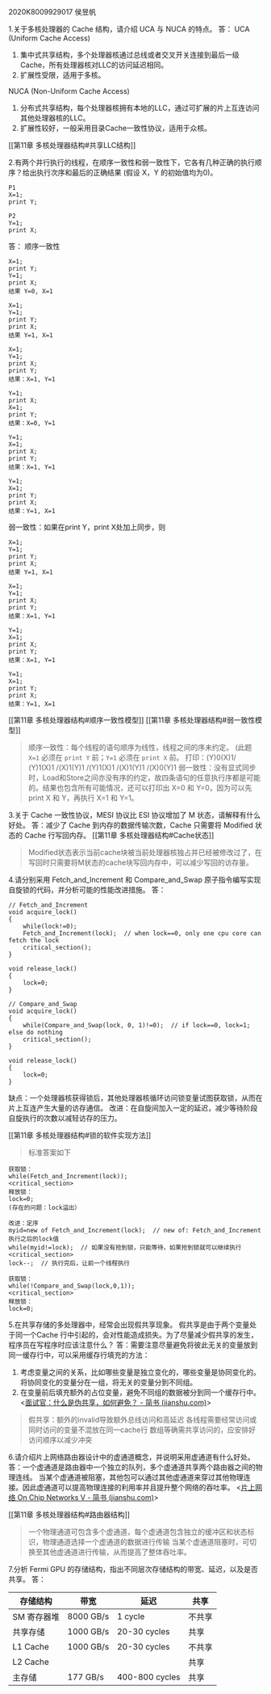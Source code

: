 2020K8009929017 侯昱帆

1.关于多核处理器的 Cache 结构，请介绍 UCA 与 NUCA 的特点。
答：
UCA (Uniform Cache Access)
1. 集中式共享结构，多个处理器核通过总线或者交叉开关连接到最后一级Cache，所有处理器核对LLC的访问延迟相同。
2. 扩展性受限，适用于多核。

NUCA (Non-Uniform Cache Access)
1. 分布式共享结构，每个处理器核拥有本地的LLC，通过可扩展的片上互连访问其他处理器核的LLC。
2. 扩展性较好，一般采用目录Cache一致性协议，适用于众核。

[[第11章 多核处理器结构#共享LLC结构]]

2.有两个并行执行的线程，在顺序一致性和弱一致性下，它各有几种正确的执行顺序？给出执行次序和最后的正确结果 (假设 X，Y 的初始值均为0)。
```
P1
X=1;
print Y;

P2
Y=1;
print X;
```
答：
顺序一致性
```
X=1;
print Y;
Y=1;
print X;
结果 Y=0, X=1

X=1;
Y=1;
print Y;
print X;
结果 Y=1, X=1

X=1;
Y=1;
print X;
print Y;
结果：X=1, Y=1

Y=1;
print X;
X=1;
print Y;
结果：X=0, Y=1

Y=1;
X=1;
print X;
print Y;
结果：X=1, Y=1

Y=1;
X=1;
print Y;
print X;
结果：Y=1, X=1
```

弱一致性：如果在print Y，print X处加上同步，则
```
X=1;
Y=1;
print Y;
print X;
结果 Y=1, X=1

X=1;
Y=1;
print X;
print Y;
结果：X=1, Y=1

Y=1;
X=1;
print X;
print Y;
结果：X=1, Y=1

Y=1;
X=1;
print Y;
print X;
结果：Y=1, X=1
```

[[第11章 多核处理器结构#顺序一致性模型]] [[第11章 多核处理器结构#弱一致性模型]]

>顺序一致性：每个线程的语句顺序为线性，线程之间的序未约定。
>(此题 `X=1` 必须在 `print Y` 前；`Y=1` 必须在 `print X` 前。
>打印：(Y)0(X)1/ (Y)1(X)1 /(X)1(Y)1 /(Y)1(X)1 /(X)1(Y)1 /(X)0(Y)1
>弱一致性：没有显式同步时，Load和Store之间亦没有序的约定，故四条语句的任意执行序都是可能的。结果也包含所有可能情况，还可以打印出 X=0 和 Y=0，因为可以先 print X 和 Y，再执行 X=1 和 Y=1。

3.关于 Cache 一致性协议，MESI 协议比 ESI 协议增加了 M 状态，请解释有什么好处。
答：减少了 Cache 到内存的数据传输次数，Cache 只需要将 Modified 状态的 Cache 行写回内存。
[[第11章 多核处理器结构#Cache状态]]

>Modified状态表示当前cache块被当前处理器核独占并已经被修改过了，在写回时只需要将M状态的cache块写回内存中，可以减少写回的访存量。

4.请分别采用 Fetch_and_Increment 和 Compare_and_Swap 原子指令编写实现自旋锁的代码，并分析可能的性能改进措施。
答：
```
// Fetch_and_Increment
void acquire_lock()
{
	while(lock!=0);
	Fetch_and_Increment(lock);  // when lock==0, only one cpu core can fetch the lock
	critical_section();
}

void release_lock()
{
	lock=0;
}
```

```
// Compare_and_Swap
void acquire_lock()
{
	while(Compare_and_Swap(lock, 0, 1)!=0);  // if lock==0, lock=1; else do nothing
	critical_section();
}

void release_lock()
{
	lock=0;  
}
```

缺点：一个处理器核获得锁后，其他处理器核循环访问锁变量试图获取锁，从而在片上互连产生大量的访存通信。
改进：在自旋间加入一定的延迟，减少等待阶段自旋执行的次数以减轻访存的压力。 

[[第11章 多核处理器结构#锁的软件实现方法]]

>标准答案如下

```
获取锁：
while(Fetch_and_Increment(lock));
<critical_section>
释放锁：
lock=0;
(存在的问题：lock溢出）

改进：定序
myid=new of Fetch_and_Increment(lock);  // new of: Fetch_and_Increment执行之后的lock值
while(myid!=lock);  // 如果没有抢到锁，只能等待，如果抢到锁就可以继续执行
<critical_section>
lock--;  // 执行完后，让前一个线程执行
```

```
获取锁：
while(!Compare_and_Swap(lock,0,1));
<critical_section>
释放锁：
lock=0;
```

5.在共享存储的多处理器中，经常会出现假共享现象。 假共享是由于两个变量处于同一个Cache 行中引起的，会对性能造成损失。为了尽量减少假共享的发生，程序员在写程序时应该注意什么？
答：需要注意尽量避免将彼此无关的变量放到同一缓存行中，可以采用缓存行填充的方法：
1. 考虑变量之间的关系，比如哪些变量是独立变化的，哪些变量是协同变化的。将协同变化的变量分在一组，将无关的变量分到不同组。
2. 在变量前后填充额外的占位变量，避免不同组的数据被分到同一个缓存行中。
<[面试官：什么是伪共享，如何避免？ - 简书 (jianshu.com)](https://www.jianshu.com/p/16334db349fc)>

>假共享：额外的invalid导致额外总线访问和高延迟
>各线程需要经常访问或同时访问的变量不混放在同一cache行
>数组等确需共享访问的，应安排好访问顺序以减少冲突

6.请介绍片上网络路由器设计中的虚通道概念，并说明采用虚通道有什么好处。
答：一个虚通道是路由器中一个独立的队列，多个虚通道共享两个路由器之间的物理连线。
当某个虚通道被阻塞，其他包可以通过其他虚通道来穿过其他物理连接。因此虚通道可以提高物理连接的利用率并且提升整个网络的吞吐率。
<[片上网络 On Chip Networks V - 简书 (jianshu.com)](https://www.jianshu.com/p/fe797ccd4e42)>

[[第11章 多核处理器结构#路由器结构]]

>一个物理通道可包含多个虚通道，每个虚通道包含独立的缓冲区和状态标识，物理通道选择一个虚通道的数据进行传输
>当某个虚通道阻塞时，可切换至其他虚通道进行传输，从而提高了整体吞吐率。

7.分析 Fermi GPU 的存储结构，指出不同层次存储结构的带宽、延迟，以及是否共享。
答：

| 存储结构    | 带宽      | 延迟           | 共享    | 
| ---        | ---       | ---            |---     |
| SM 寄存器堆 | 8000 GB/s | 1 cycle        | 不共享 |
| 共享存储    | 1000 GB/s | 20-30 cycles   | 共享   |
| L1 Cache   | 1000 GB/s | 20-30 cycles   | 不共享 |
| L2 Cache   |           |                | 共享   |
| 主存储      | 177 GB/s  | 400-800 cycles | 共享   |